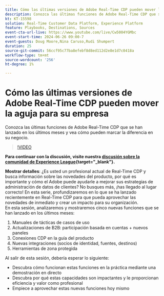 ```yaml
---
title: Cómo las últimas versiones de Adobe Real-Time CDP pueden mover la aguja para su empresa
description: Conozca las últimas funciones de Adobe Real-Time CDP que se han lanzado en los últimos meses y vea cómo pueden marcar la diferencia en su negocio.
kt: KT-15598
solution: Real-Time Customer Data Platform, Experience Platform
feature: Playbooks, Destinations, Sources
event-cta-url-live: https://www.youtube.com/live/Cw5004YGMbc
event-start-time: 2024-06-26 09:00-7
event-guests: Doug Moore,Nina Caruso,Rudi Shumpert
duration: 25
source-git-commit: 56ccf95c77ba8efebf8d8ed112d2e8e1d7c0418a
workflow-type: tm+mt
source-wordcount: '256'
ht-degree: 1%

---
```


# Cómo las últimas versiones de Adobe Real-Time CDP pueden mover la aguja para su empresa

Conozca las últimas funciones de Adobe Real-Time CDP que se han lanzado en los últimos meses y vea cómo pueden marcar la diferencia en su negocio.

>[!VIDEO](https://video.tv.adobe.com/v/3430515/?quality=12&learn=on)

**Para continuar con la discusión, visite nuestra [discusión sobre la comunidad de Experience League](https://experienceleaguecommunities.adobe.com/t5/real-time-customer-data-platform/experience-league-live-post-session-discussion-how-the-latest/m-p/685150?profile.language=es#M67){target="_blank"}.**

**Mostrar detalles**: ¿Es usted un profesional actual de Real-Time CDP y busca información sobre las novedades del producto, por qué es importante y cómo el Adobe puede ayudarle a mejorar sus estrategias de administración de datos de clientes? No busques más, ¡has llegado al lugar correcto! En esta serie, profundizaremos en lo que se ha lanzado recientemente en Real-Time CDP para que pueda aprovechar las novedades de inmediato y crear un impacto para su organización.\
En esta sesión, analizaremos y mostraremos cinco nuevas funciones que se han lanzado en los últimos meses:

1. Manuales de tácticas de casos de uso
1. Actualizaciones de B2B: participación basada en cuentas + nuevos paneles
1. Conexiones CDP en la guía del producto
1. Nuevas integraciones (socios de identidad, fuentes, destinos)
1. Herramientas de zona protegida

Al salir de esta sesión, debería esperar lo siguiente:

* Descubra cómo funcionan estas funciones en la práctica mediante una demostración en directo
* Descubra por qué estas capacidades son impactantes y le proporcionan eficiencia y valor como profesional
* Empiece a aprovechar estas nuevas funciones hoy mismo